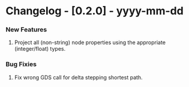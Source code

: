 # Changelog - [0.2.0] - yyyy-mm-dd

### New Features
1. Project all (non-string) node properties using the appropriate (integer/float) types.


### Bug Fixies
1. Fix wrong GDS call for delta stepping shortest path.